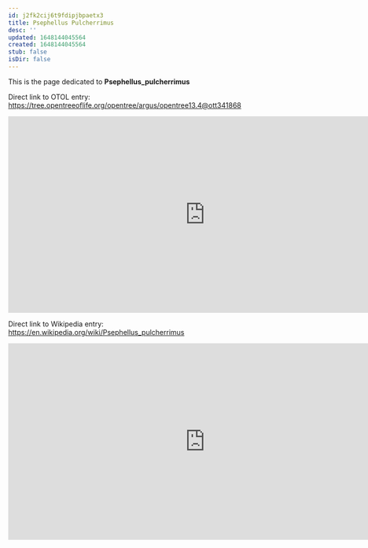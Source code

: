 ```yaml
---
id: j2fk2cij6t9fdipjbpaetx3
title: Psephellus Pulcherrimus
desc: ''
updated: 1648144045564
created: 1648144045564
stub: false
isDir: false
---
```

This is the page dedicated to **Psephellus_pulcherrimus**


Direct link to OTOL entry: https://tree.opentreeoflife.org/opentree/argus/opentree13.4@ott341868



<html>
    <body>
    <iframe src="https://tree.opentreeoflife.org/opentree/argus/opentree13.4@ott341868"
    width="800" height="400" frameborder="0" allowfullscreen> </iframe>
    </body>
</html>
    


Direct link to Wikipedia entry: https://en.wikipedia.org/wiki/Psephellus_pulcherrimus



<html>
    <body>
    <iframe src="https://en.wikipedia.org/wiki/Psephellus_pulcherrimus"
    width="800" height="400" frameborder="0" allowfullscreen> </iframe>
    </body>
</html>
    
